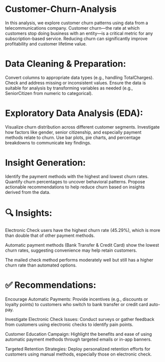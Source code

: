 # Customer-Churn-Analysis
In this analysis, we explore customer churn patterns using data from a telecommunications company. Customer churn—the rate at which customers stop doing business with an entity—is a critical metric for any subscription-based service. Reducing churn can significantly improve profitability and customer lifetime value.


# Data Cleaning & Preparation:

Convert columns to appropriate data types (e.g., handling TotalCharges).
Check and address missing or inconsistent values.
Ensure the data is suitable for analysis by transforming variables as needed (e.g., SeniorCitizen from numeric to categorical).

# Exploratory Data Analysis (EDA):

Visualize churn distribution across different customer segments.
Investigate how factors like gender, senior citizenship, and especially payment methods relate to churn.
Use bar plots, pie charts, and percentage breakdowns to communicate key findings.

# Insight Generation:

Identify the payment methods with the highest and lowest churn rates.
Quantify churn percentages to uncover behavioral patterns.
Propose actionable recommendations to help reduce churn based on insights derived from the data.

# 🔍 Insights:
Electronic Check users have the highest churn rate (45.29%), which is more than double that of other payment methods.

Automatic payment methods (Bank Transfer & Credit Card) show the lowest churn rates, suggesting convenience may help retain customers.

The mailed check method performs moderately well but still has a higher churn rate than automated options.

# ✅ Recommendations:
Encourage Automatic Payments: Provide incentives (e.g., discounts or loyalty points) to customers who switch to bank transfer or credit card auto-pay.

Investigate Electronic Check Issues: Conduct surveys or gather feedback from customers using electronic checks to identify pain points.

Customer Education Campaign: Highlight the benefits and ease of using automatic payment methods through targeted emails or in-app banners.

Targeted Retention Strategies: Deploy personalized retention efforts for customers using manual methods, especially those on electronic check.
